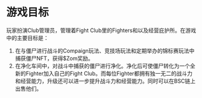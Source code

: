 # 游戏目标

玩家扮演Club管理员，管理着Fight Club里的Fighters和以及经营庇护所。在游戏中的主要目标是：

1. 在与僵尸进行战斗的Compaign玩法、竞技场玩法和定期举办的锦标赛玩法中捕获僵尸NFT，获得$Zom奖励。
2. 在净化车间中，对战斗中捕获的僵尸进行净化。净化后可使僵尸转化为一个全新的Fighter加入自己的Fight Club。而每位Fighter都拥有独一无二的战斗力和经营能力，升级还可以进一步提升战斗力和经营能力。同时可以在BSC链上出售他们。



